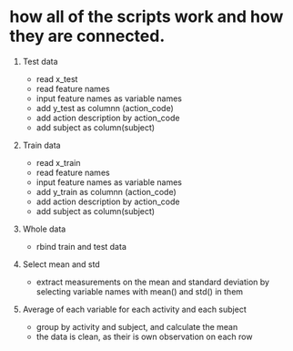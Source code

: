 # how all of the scripts work and how they are connected.

1. Test data
	- read x_test
	- read feature names
	- input feature names as variable names
	- add y_test as columnn (action_code)
	- add action description by action_code
	- add subject as column(subject)

2. Train data 
	- read x_train
	- read feature names
	- input feature names as variable names
	- add y_train as columnn (action_code)
	- add action description by action_code
	- add subject as column(subject)

3. Whole data
	- rbind train and test data

4. Select mean and std
	- extract measurements on the mean and standard deviation by selecting variable names with mean() and std() in them

5. Average of each variable for each activity and each subject
	- group by activity and subject, and calculate the mean
	- the data is clean, as their is own observation on each row